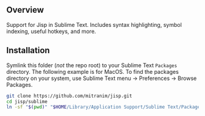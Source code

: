 ## Overview

Support for Jisp in Sublime Text. Includes syntax highlighting, symbol indexing, useful hotkeys, and more.

## Installation

Symlink this folder (_not_ the repo root) to your Sublime Text `Packages` directory. The following example is for MacOS. To find the packages directory on your system, use Sublime Text menu → Preferences → Browse Packages.

```sh
git clone https://github.com/mitranim/jisp.git
cd jisp/sublime
ln -sf "$(pwd)" "$HOME/Library/Application Support/Sublime Text/Packages/jisp"
```
